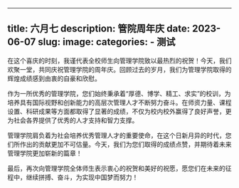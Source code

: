 ---
title: 六月七
description: 管院周年庆
date: 2023-06-07
slug: 
image: 
categories:
    - 测试
----
在这个喜庆的时刻，我谨代表全校师生向管理学院致以最热烈的祝贺！今天，我们欢聚一堂，共同庆祝管理学院的周年庆。回顾过去的岁月，我们为管理学院取得的辉煌成绩感到由衷的自豪和欣慰。

作为一所优秀的管理学院，您们始终秉承着“厚德、博学、精工、求实”的校训，为培养具有国际视野和创新能力的高层次管理人才不断努力奋斗。在师资力量、课程设置、科研成果等方面都取得了显著的成绩，不仅为校内校外赢得了良好声誉，更为社会各界提供了优秀的人才支持和智力支撑。

管理学院肩负着为社会培养优秀管理人才的重要使命，在这个日新月异的时代，您们所作出的贡献更加不可估量。今天，我们为您们取得的成绩点赞，并期待着未来管理学院更加崭新的篇章！

最后，再次向管理学院全体师生表示衷心的祝贺和美好的祝愿，愿您们在未来的征程中，继续拼搏、奋斗，为实现中国梦而努力！

